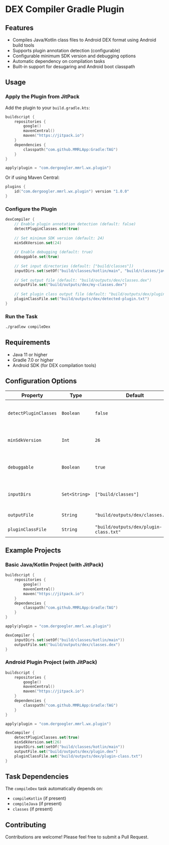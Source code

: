 # DEX Compiler Gradle Plugin

## Features

- Compiles Java/Kotlin class files to Android DEX format using Android build tools
- Supports plugin annotation detection (configurable)
- Configurable minimum SDK version and debugging options
- Automatic dependency on compilation tasks
- Built-in support for desugaring and Android boot classpath

## Usage

### Apply the Plugin from JitPack

Add the plugin to your `build.gradle.kts`:

```kotlin
buildscript {
    repositories {
        google()
        mavenCentral()
        maven("https://jitpack.io")
    }
    dependencies {
        classpath("com.github.MMRLApp:Gradle:TAG")
    }
}

apply(plugin = "com.dergoogler.mmrl.wx.plugin")
```

Or if using Maven Central:

```kotlin
plugins {
    id("com.dergoogler.mmrl.wx.plugin") version "1.0.0"
}
```

### Configure the Plugin

```kotlin
dexCompiler {
    // Enable plugin annotation detection (default: false)
    detectPluginClasses.set(true)
    
    // Set minimum SDK version (default: 24)
    minSdkVersion.set(24)
    
    // Enable debugging (default: true)
    debuggable.set(true)
    
    // Set input directories (default: ["build/classes"])
    inputDirs.set(setOf("build/classes/kotlin/main", "build/classes/java/main"))
    
    // Set output file (default: "build/outputs/dex/classes.dex")
    outputFile.set("build/outputs/dex/my-classes.dex")
    
    // Set plugin class output file (default: "build/outputs/dex/plugin-class.txt")
    pluginClassFile.set("build/outputs/dex/detected-plugin.txt")
}
```

### Run the Task

```bash
./gradlew compileDex
```

## Requirements

- Java 11 or higher
- Gradle 7.0 or higher
- Android SDK (for DEX compilation tools)

## Configuration Options

| Property | Type | Default | Description |
|----------|------|---------|-------------|
| `detectPluginClasses` | `Boolean` | `false` | Enable plugin annotation detection |
| `minSdkVersion` | `Int` | `26` | Minimum Android SDK version |
| `debuggable` | `Boolean` | `true` | Enable debugging in DEX compilation |
| `inputDirs` | `Set<String>` | `["build/classes"]` | Input directories containing class files |
| `outputFile` | `String` | `"build/outputs/dex/classes.dex"` | Output DEX file path |
| `pluginClassFile` | `String` | `"build/outputs/dex/plugin-class.txt"` | Plugin class output file |

## Example Projects

### Basic Java/Kotlin Project (with JitPack)

```kotlin
buildscript {
    repositories {
        google()
        mavenCentral()
        maven("https://jitpack.io")
    }
    dependencies {
        classpath("com.github.MMRLApp:Gradle:TAG")
    }
}

apply(plugin = "com.dergoogler.mmrl.wx.plugin")

dexCompiler {
    inputDirs.set(setOf("build/classes/kotlin/main"))
    outputFile.set("build/outputs/dex/classes.dex")
}
```

### Android Plugin Project (with JitPack)

```kotlin
buildscript {
    repositories {
        google()
        mavenCentral()
        maven("https://jitpack.io")
    }
    dependencies {
        classpath("com.github.MMRLApp:Gradle:TAG")
    }
}

apply(plugin = "com.dergoogler.mmrl.wx.plugin")

dexCompiler {
    detectPluginClasses.set(true)
    minSdkVersion.set(26)
    inputDirs.set(setOf("build/classes/kotlin/main"))
    outputFile.set("build/outputs/dex/plugin.dex")
    pluginClassFile.set("build/outputs/dex/plugin-class.txt")
}
```

## Task Dependencies

The `compileDex` task automatically depends on:
- `compileKotlin` (if present)
- `compileJava` (if present)  
- `classes` (if present)

## Contributing

Contributions are welcome! Please feel free to submit a Pull Request.
